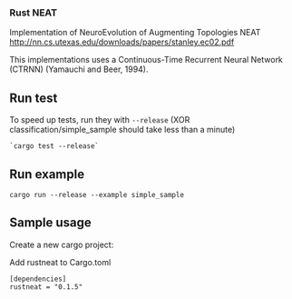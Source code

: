 ### Rust NEAT

Implementation of NeuroEvolution of Augmenting Topologies NEAT http://nn.cs.utexas.edu/downloads/papers/stanley.ec02.pdf

This implementations uses a Continuous-Time Recurrent Neural Network (CTRNN) (Yamauchi and Beer, 1994).

## Run test

To speed up tests, run they with `--release` (XOR classification/simple_sample should take less than a minute)

```
`cargo test --release`
```
## Run example

`cargo run --release --example simple_sample`

## Sample usage

Create a new cargo project:

Add rustneat to Cargo.toml
```
[dependencies]
rustneat = "0.1.5"
```
